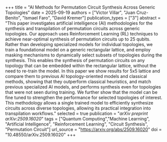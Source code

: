 +++
title = "AI Methods for Permutation Circuit Synthesis Across Generic Topologies"
date = 2025-09-19
authors = ["Victor Villar", "Juan Cruz-Benito", "Ismael Faro", "David Kremer"]
publication_types = ["3"]
abstract = "This paper investigates artificial intelligence (AI) methodologies for the synthesis and transpilation of permutation circuits across generic topologies. Our approach uses Reinforcement Learning (RL) techniques to achieve near-optimal synthesis of permutation circuits up to 25 qubits. Rather than developing specialized models for individual topologies, we train a foundational model on a generic rectangular lattice, and employ masking mechanisms to dynamically select subsets of topologies during the synthesis. This enables the synthesis of permutation circuits on any topology that can be embedded within the rectangular lattice, without the need to re-train the model. In this paper we show results for 5x5 lattice and compare them to previous AI topology-oriented models and classical methods, showing that they outperform classical heuristics, and match previous specialized AI models, and performs synthesis even for topologies that were not seen during training. We further show that the model can be fine tuned to strengthen the performance for selected topologies of interest. This methodology allows a single trained model to efficiently synthesize circuits across diverse topologies, allowing its practical integration into transpilation workflows."
selected = true
publication = "*arXiv preprint arXiv:2509.16020*"
tags = ["Quantum Computing","Machine Learning", "Artificial Intelligence", "Reinforcement Learning", "Circuit Synthesis", "Permutation Circuit"]
url_source = "https://arxiv.org/abs/2509.16020"
doi = "10.48550/arXiv.2509.16020"
+++
